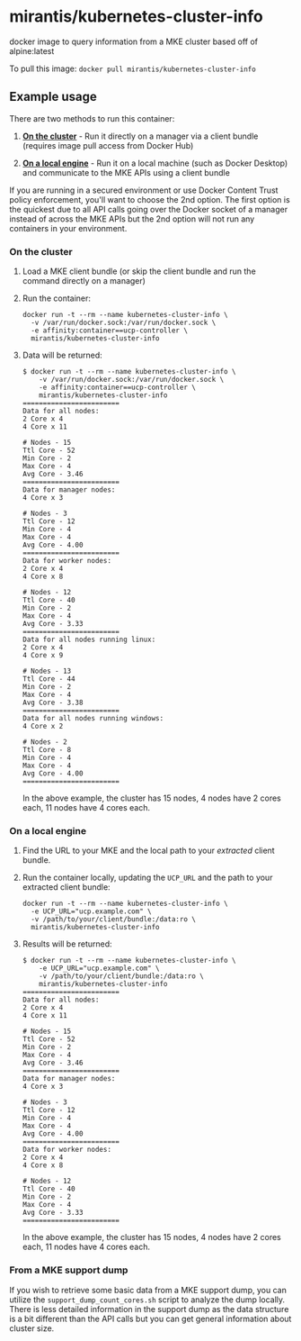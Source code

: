 # mirantis/kubernetes-cluster-info

docker image to query information from a MKE cluster 
based off of alpine:latest

To pull this image:
`docker pull mirantis/kubernetes-cluster-info`

## Example usage

There are two methods to run this container:

1. [__On the cluster__](#on-the-cluster) - Run it directly on a manager via a client bundle (requires image pull access from Docker Hub)

1. [__On a local engine__](#on-a-local-engine) - Run it on a local machine (such as Docker Desktop) and communicate to the MKE APIs using a client bundle

If you are running in a secured environment or use Docker Content Trust policy enforcement, you'll want to choose the 2nd option.  The first option is the quickest due to all API calls going over the Docker socket of a manager instead of across the MKE APIs but the 2nd option will not run any containers in your environment.

### On the cluster

1. Load a MKE client bundle (or skip the client bundle and run the command directly on a manager)

1. Run the container:

    ```
    docker run -t --rm --name kubernetes-cluster-info \
      -v /var/run/docker.sock:/var/run/docker.sock \
      -e affinity:container==ucp-controller \
      mirantis/kubernetes-cluster-info
    ```

1. Data will be returned:

    ```
    $ docker run -t --rm --name kubernetes-cluster-info \
        -v /var/run/docker.sock:/var/run/docker.sock \
        -e affinity:container==ucp-controller \
        mirantis/kubernetes-cluster-info
    ========================
    Data for all nodes:
    2 Core x 4
    4 Core x 11

    # Nodes - 15
    Ttl Core - 52
    Min Core - 2
    Max Core - 4
    Avg Core - 3.46
    ========================
    Data for manager nodes:
    4 Core x 3

    # Nodes - 3
    Ttl Core - 12
    Min Core - 4
    Max Core - 4
    Avg Core - 4.00
    ========================
    Data for worker nodes:
    2 Core x 4
    4 Core x 8

    # Nodes - 12
    Ttl Core - 40
    Min Core - 2
    Max Core - 4
    Avg Core - 3.33
    ========================
    Data for all nodes running linux:
    2 Core x 4
    4 Core x 9

    # Nodes - 13
    Ttl Core - 44
    Min Core - 2
    Max Core - 4
    Avg Core - 3.38
    ========================
    Data for all nodes running windows:
    4 Core x 2

    # Nodes - 2
    Ttl Core - 8
    Min Core - 4
    Max Core - 4
    Avg Core - 4.00
    ========================
    ```

   In the above example, the cluster has 15 nodes, 4 nodes have 2 cores each, 11 nodes have 4 cores each.

### On a local engine

1. Find the URL to your MKE and the local path to your _extracted_ client bundle.

1. Run the container locally, updating the `UCP_URL` and the path to your extracted client bundle:

    ```
    docker run -t --rm --name kubernetes-cluster-info \
      -e UCP_URL="ucp.example.com" \
      -v /path/to/your/client/bundle:/data:ro \
      mirantis/kubernetes-cluster-info
    ```

1. Results will be returned:

    ```
    $ docker run -t --rm --name kubernetes-cluster-info \
        -e UCP_URL="ucp.example.com" \
        -v /path/to/your/client/bundle:/data:ro \
        mirantis/kubernetes-cluster-info
    ========================
    Data for all nodes:
    2 Core x 4
    4 Core x 11

    # Nodes - 15
    Ttl Core - 52
    Min Core - 2
    Max Core - 4
    Avg Core - 3.46
    ========================
    Data for manager nodes:
    4 Core x 3

    # Nodes - 3
    Ttl Core - 12
    Min Core - 4
    Max Core - 4
    Avg Core - 4.00
    ========================
    Data for worker nodes:
    2 Core x 4
    4 Core x 8

    # Nodes - 12
    Ttl Core - 40
    Min Core - 2
    Max Core - 4
    Avg Core - 3.33
    ========================
    ```

   In the above example, the cluster has 15 nodes, 4 nodes have 2 cores each, 11 nodes have 4 cores each.

### From a MKE support dump

If you wish to retrieve some basic data from a MKE support dump, you can utilize the `support_dump_count_cores.sh` script to analyze the dump locally.  There is less detailed information in the support dump as the data structure is a bit different than the API calls but you can get general information about cluster size.
